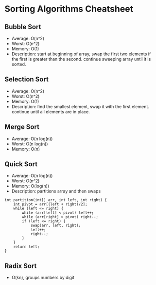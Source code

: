 # Sorting Algorithms Cheatsheet## Bubble Sort- Average: O(n^2)- Worst: O(n^2)- Memory: O(1)- Description: start at beginning of array, swap the first two elements if the first is greater than the second. continue sweeping array until it is sorted.## Selection Sort- Average: O(n^2)- Worst: O(n^2)- Memory: O(1)- Description: find the smallest element, swap it with the first element. continue until all elements are in place.## Merge Sort - Average: O(n log(n))- Worst: O(n log(n))- Memory: O(n)## Quick Sort- Average: O(n log(n))- Worst: O(n^2)- Memory: O(log(n))- Description: partitions array and then swaps```int partition(int[] arr, int left, int right) {	int pivot = arr[(left + right)/2];	while (left <= right) {		while (arr[left] < pivot) left++;		while (arr[right] > pivot) right--;		if (left <= right) {			swap(arr, left, right);			left++;			right--;		}	}	return left;}```## Radix Sort- O(kn), groups numbers by digit